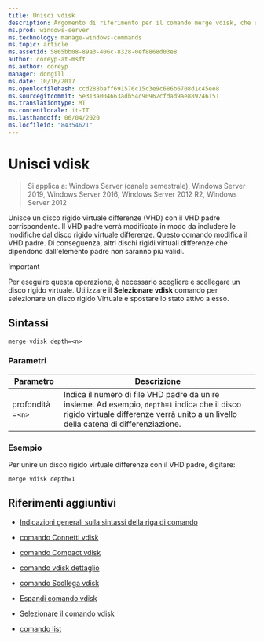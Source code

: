 ```yaml
---
title: Unisci vdisk
description: Argomento di riferimento per il comando merge vdisk, che unisce un disco rigido virtuale differenze (VHD) con il VHD padre corrispondente.
ms.prod: windows-server
ms.technology: manage-windows-commands
ms.topic: article
ms.assetid: 5865bb08-89a3-406c-8328-0ef8868d03e8
author: coreyp-at-msft
ms.author: coreyp
manager: dongill
ms.date: 10/16/2017
ms.openlocfilehash: ccd288baff691576c15c3e9c686b6708d1c45ee8
ms.sourcegitcommit: 5e313a004663adb54c90962cfdad9ae889246151
ms.translationtype: MT
ms.contentlocale: it-IT
ms.lasthandoff: 06/04/2020
ms.locfileid: "84354621"
---
```

# <a name="merge-vdisk"></a>Unisci vdisk

> Si applica a: Windows Server (canale semestrale), Windows Server 2019, Windows Server 2016, Windows Server 2012 R2, Windows Server 2012

Unisce un disco rigido virtuale differenze (VHD) con il VHD padre corrispondente. Il VHD padre verrà modificato in modo da includere le modifiche dal disco rigido virtuale differenze. Questo comando modifica il VHD padre. Di conseguenza, altri dischi rigidi virtuali differenze che dipendono dall'elemento padre non saranno più validi.

> [!IMPORTANT]
> Per eseguire questa operazione, è necessario scegliere e scollegare un disco rigido virtuale. Utilizzare il **Selezionare vdisk** comando per selezionare un disco rigido Virtuale e spostare lo stato attivo a esso.

## <a name="syntax"></a>Sintassi

```
merge vdisk depth=<n>
```

### <a name="parameters"></a>Parametri

| Parametro | Descrizione |
| --------- | ----------- |
| profondità =`<n>` | Indica il numero di file VHD padre da unire insieme. Ad esempio, `depth=1` indica che il disco rigido virtuale differenze verrà unito a un livello della catena di differenziazione. |

### <a name="examples"></a>Esempio

Per unire un disco rigido virtuale differenze con il VHD padre, digitare:

```
merge vdisk depth=1
```

## <a name="additional-references"></a>Riferimenti aggiuntivi

- [Indicazioni generali sulla sintassi della riga di comando](command-line-syntax-key.md)

- [comando Connetti vdisk](attach-vdisk.md)

- [comando Compact vdisk](compact-vdisk.md)

- [comando vdisk dettaglio](detail-vdisk.md)

- [comando Scollega vdisk](detach-vdisk.md)

- [Espandi comando vdisk](expand-vdisk.md)

- [Selezionare il comando vdisk](select-vdisk.md)

- [comando list](list.md)

